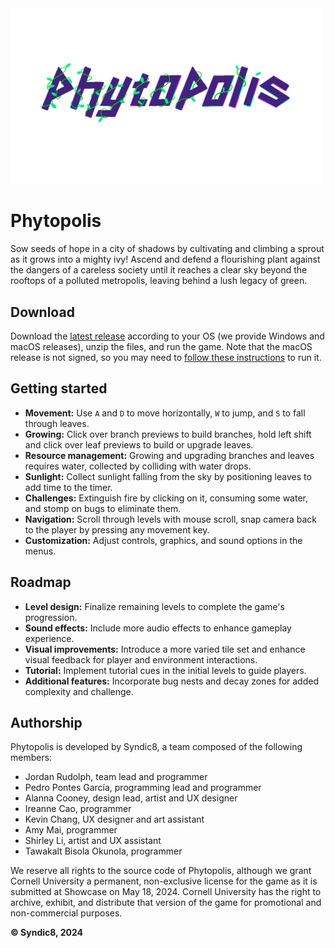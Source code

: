 <img src="assets/mainmenu/logo.png" alt="logo" width="500"/>

# Phytopolis

Sow seeds of hope in a city of shadows by cultivating and climbing a sprout as it grows into a mighty ivy! Ascend and defend a flourishing plant against the dangers of a careless society until it reaches a clear sky beyond the rooftops of a polluted metropolis, leaving behind a lush legacy of green.

## Download
Download the [latest release](https://github.coecis.cornell.edu/pp457/phytopolis/releases) according to your OS (we provide Windows and macOS releases), unzip the files, and run the game. Note that the macOS release is not signed, so you may need to [follow these instructions](https://support.apple.com/guide/mac-help/open-a-mac-app-from-an-unidentified-developer-mh40616/mac) to run it.

## Getting started

- **Movement:** Use `A` and `D` to move horizontally, `W` to jump, and `S` to fall through leaves.
- **Growing:** Click over branch previews to build branches, hold left shift and click over leaf previews to build or upgrade leaves.
- **Resource management:** Growing and upgrading branches and leaves requires water, collected by colliding with water drops.
- **Sunlight:** Collect sunlight falling from the sky by positioning leaves to add time to the timer.
- **Challenges:** Extinguish fire by clicking on it, consuming some water, and stomp on bugs to eliminate them.
- **Navigation:** Scroll through levels with mouse scroll, snap camera back to the player by pressing any movement key.
- **Customization:** Adjust controls, graphics, and sound options in the menus.

## Roadmap

- **Level design:** Finalize remaining levels to complete the game's progression.
- **Sound effects:** Include more audio effects to enhance gameplay experience.
- **Visual improvements:** Introduce a more varied tile set and enhance visual feedback for player and environment interactions.
- **Tutorial:** Implement tutorial cues in the initial levels to guide players.
- **Additional features:** Incorporate bug nests and decay zones for added complexity and challenge.

## Authorship

Phytopolis is developed by Syndic8, a team composed of the following members:
- Jordan Rudolph, team lead and programmer
- Pedro Pontes García, programming lead and programmer
- Alanna Cooney, design lead, artist and UX designer
- Ireanne Cao, programmer
- Kevin Chang, UX designer and art assistant
- Amy Mai, programmer
- Shirley Li, artist and UX assistant
- Tawakalt Bisola Okunola, programmer

We reserve all rights to the source code of Phytopolis, although we grant Cornell University a permanent, non-exclusive license for the game as it is submitted at Showcase on May 18, 2024. Cornell University has the right to archive, exhibit, and distribute that version of the game for promotional and non-commercial purposes.


**© Syndic8, 2024**
